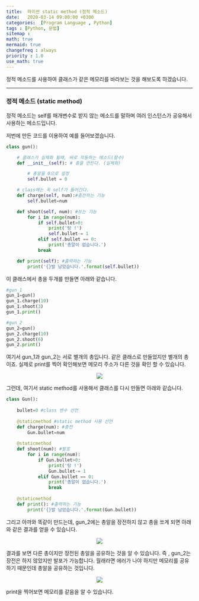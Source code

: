 ```yaml
---
title:  파이썬 static method (정적 메소드)
date:   2020-03-14 09:00:00 +0300
categories:  [Program Language , Python]
tags : [Python, 문법]
sitemap :
math: true
mermaid: true
changefreq : always
priority : 1.0
use_math: true
---
```


정적 메소드를 사용하여 클래스가 같은 메모리를 바라보는 것을 해보도록 하겠습니다.


-------

### 정적 메소드 (static method)

정적 메소드는 self를 매개변수로 받지 않는 메소드를 말하며 여러 인스턴스가 공유해서 사용하는 메소드입니다.

저번에 만든 코드를 이용하여 예를 들어보겠습니다. 

```python
class gun():

    # 클래스가 실체화 될때, 바로 작동하는 메소드(함수)
    def __init__(self): # 총을 만든다. (실체화)

        # 총알을 0으로 설정 
        self.bullet = 0

    # class에는 꼭 self가 들어간다. 
    def charge(self, num):#충전하는 기능
        self.bullet=num

    def shoot(self, num): #쏘는 기능
        for i in range(num):
            if self.bullet>0:
                print('탕 !')
                self.bullet-= 1
            elif self.bullet == 0:
                print('총알이 없습니다.')
            break

    def print(self): #출력하는 기능
        print('{}발 남았습니다.'.format(self.bullet))
```

이 클래스에서 총을 두개를 만들면 아래와 같습니다.

```python
#gun_1
gun_1=gun()
gun_1.charge(10)
gun_1.shoot(3)
gun_1.print()

#gun_2
gun_2=gun()
gun_2.charge(10)
gun_2.shoot(6)
gun_2.print()
```

여기서 gun_1과 gun_2는 서로 별개의 총입니다. 같은 클래스로 만들었지만 별개의 총이죠. 실제로 print를 찍어 확인해보면 메모리 주소가 다른 것을 확인 할 수 있습니다. 

<center><img src="../../assets//images/gun2.png" ></center>

그런데, 여기서 static method를 사용해서 클래스를 다시 만들면 아래와 같습니다.


```python
class Gun():
    
    bullet=0 #class 변수 선언
        
    @staticmethod #static method 사용 선언
    def charge(num): #충전
        Gun.bullet=num
        
    @staticmethod 
    def shoot(num): #발포
        for i in range(num):
            if Gun.bullet>0:
                print('탕 !')
                Gun.bullet-= 1
            elif Gun.bullet == 0:
                print('총알이 없습니다.')
                break
            
    @staticmethod
    def print(): #출력하는 기능
        print('{}발 남았습니다.'.format(Gun.bullet))
```

그리고 아까와 똑같이 만드는데, gun_2에는 총알을 장전하지 않고 총을 쏘게 되면 아래와 같은 결과를 얻을 수 있습니다.

<center><img src="../../assets//images/gun3.png" ></center>

결과를 보면 다른 총이지만 장전된 총알을 공유하는 것을 알 수 있습니다. 즉 , gun_2는 장전은 하지 않았지만 발포가 가능합니다. 월래라면 에러가 나야 하지만 메모리를 공유하기 때문인데 총알을 공유하는 것입니다.

<center><img src="../../assets//images/gun4.png" ></center>

print을 찍어보면 메모리를 같음을 알 수 있습니다.
